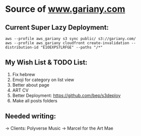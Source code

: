 # Source of www.gariany.com

## Current Super Lazy Deployment:

```
aws --profile aws_gariany s3 sync public/ s3://gariany.com/
aws --profile aws_gariany cloudfront create-invalidation --distribution-id "E1OEXPS7LRFGE" --paths "/*"
```


## My Wish List & TODO List:

1. Fix hebrew
1. Emoji for category on list view
1. Better about page
1. ART CV
1. Better Deployment: https://github.com/bep/s3deploy
1. Make all posts folders

## Needed writing:

-> Clients: Polyverse Music
-> Marcel for the Art Mae